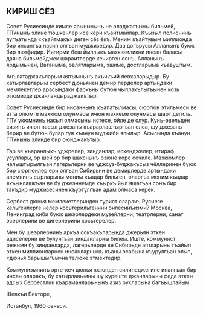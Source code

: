 ## КИРИШ СЁЗ

Совет Русиесинде кимсе ярынынынъ не оладжагъыны бильмей, ГПУнынъ элине тюшкенлер исе кери къайтмайлар.
Къызыл полиснинъ лугъатында «къайтмакъ» деген сёз ёкъ.
Меним къайтувым миллионда бир инсангъа насип олгъан муджизедир.
Даа догърусы Алланынъ буюк бир лютфидир.
Йигирми беш йыллыкъ махкюмликни инсан баласы даяна бильмейджек шараитлерде кечирген сонъ, Алланынъ ярдымынен, Ватаныма, эвлятларыма, эшиме, достларыма къавуштым.

Анълатаджакъларым аятымнынъ акъикъий левхаларыдыр.
Бу хатырлавларым сербест дюньянен демир перделер артындаки мемлекетлер арасындаки фаркъны бутюн чыплакълыгъынен козь огюмизде джанландыраджакътыр.

Совет Русиесинде бир инсаннынъ къапатылмасы, сюргюн этильмеси ве атта олюмге махкюм олунмасы ичюн махкеме олунмасы шарт дегиль.
ГПУ укюмнинъ насыл олмасыны истесе, ойле де олур.
Кунь-эвельден сизинъ ичюн насыл джезаны къарарлаштыргъан олса, шу джезаны берир ве бутюн булар гуя къанун муджиби япылыр.
Асылында къанун ГПУнынъ элинде бир оюнджакътыр.

Тар ве къаранлыкъ уджрелер, зинданлар, искенджелер, итираф усуллары, эр шей эр бир шахснынъ озюне коре сечиле.
Махкюмлер чалыштырылгъан лагерьлерни ве уджсуз-буджакъсыз чёллеринен буюк бир сюргюнлер ери олгъан Сибирьни ве демирлерде артындаки алемнинъ сырларыны меним къадар бильген, оларгъа меним къадар якъынлашкъан ве бу джеэннемде къыркъ йыл яшагъан сонъ бир такъдир муджизесинен къуртулгъан адам олмаса керек.

Сербест дюнья мемлекетлеринден турист оларакъ Русиеге кельгенлерге нелер косьтерильгенини билесинъизми?
Москва, Ленинград киби буюк шеэрлердеки музейлерни, театрлерни, санат эсерлерини ве дигерлерини косьтерелер.

Мен бу шеэрлернинъ аркъа сокъакъларында джерьян эткен адиселерни ве булунгъан зинданларны билем.
Иште, коммунист режими бу зинданларда, лагерьлерде ве Сибирьде аятларыны гъайып эткен миллионларнен инсанларнынъ къаны эсабына къурулгъан олып, «дюнья барышыгъы»на телюке этмектедир.

Коммунизмнинъ эрте-кеч дюнья юзюнден силинеджегине инангъан бир инсан оларакъ, бу хатырлавымны шу куреште джанларыны феда эткен адсыз Сербестлик къараманларынынъ азиз рухларына багъышлайым.

Шевкъи Бекторе,

Истанбул, 1960 сенеси.
